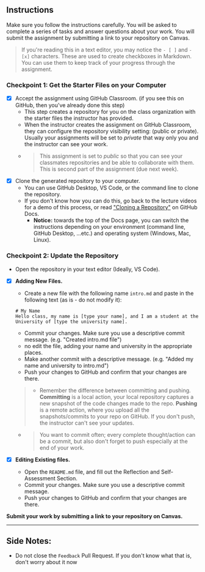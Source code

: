 ## Instructions
Make sure you follow the instructions carefully. You will be asked to complete a series of tasks and answer questions about your work. You will submit the assignment by submitting a link to your repository on Canvas.

> If you're reading this in a text editor, you may notice the `- [ ]` and `- [x]` characters. These are used to create checkboxes in Markdown. You can use them to keep track of your progress through the assignment.
### Checkpoint 1: Get the Starter Files on your Computer
- [x] Accept the assignment using GitHub Classroom. (if you see this on GitHub, then you've already done this step)
   - This step creates a repository for you on the class organization with the starter files the instructor has provided.
   - When the instructor creates the assignment on GitHub Classroom, they can configure the repository visibility setting: (public or private). Usually your assignments will be set to _private_ that way only you and the instructor can see your work.
   - > This assignment is set to _public_ so that you can see your classmates repositories and be able to collaborate with them. This is second part of the assignment (due next week).
- [x] Clone the generated repository to your computer.
   - You can use GitHub Desktop, VS Code, or the command line to clone the repository.
  - If you don't know how you can do this, go back to the lecture videos for a demo of this process, or read ["Cloning a Repository"](https://docs.github.com/en/repositories/creating-and-managing-repositories/cloning-a-repository?tool=webui) on GitHub Docs.
    - **Notice:** towards the top of the Docs page, you can switch the instructions depending on your environment (command line, GitHub Desktop, ...etc.) and operating system (Windows, Mac, Linux).

### Checkpoint 2: Update the Repository
  - Open the repository in your text editor (Ideally, VS Code).
  - [x] **Adding New Files.**
    - Create a new file with the following name `intro.md` and paste in the following text (as is - do not modify it):
    
    ```
    # My Name
    Hello class, my name is [type your name], and I am a student at the University of [type the university name].
    ```
    - Commit your changes. Make sure you use a descriptive commit message. (e.g. "Created intro.md file")
    - no edit the file, adding your name and university in the appropriate places.
    - Make another commit with a descriptive message. (e.g. "Added my name and university to intro.md")
    - Push your changes to GitHub and confirm that your changes are there.
    > -  Remember the difference between committing and pushing. **Committing** is a local action, your local repository captures a new snapshot of the code changes made to the repo. **Pushing** is a remote action, where you upload all the snapshots/commits to your repo on GitHub. If you don't push, the instructor can't see your updates.
    - > You want to commit often; every complete thought/action can be a commit, but also don't forget to push especially at the end of your work.
  - [x] **Editing Existing files.**
    - Open the `README.md` file, and fill out the Reflection and Self-Assessment Section.
    - Commit your changes. Make sure you use a descriptive commit message.
    - Push your changes to GitHub and confirm that your changes are there.

**Submit your work by submitting a link to your repository on Canvas.**

--------
## Side Notes:
- Do not close the `Feedback` Pull Request. If you don't know what that is, don't worry about it now